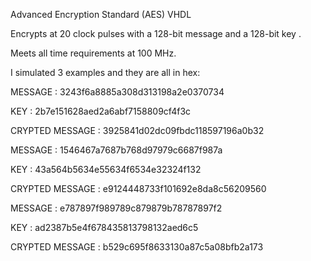 Advanced Encryption Standard (AES) VHDL

Encrypts at 20 clock pulses with a 128-bit message and a 128-bit key . 

Meets all time requirements at 100 MHz.

I simulated 3 examples and they are all in hex:


MESSAGE : 3243f6a8885a308d313198a2e0370734

KEY : 2b7e151628aed2a6abf7158809cf4f3c

CRYPTED MESSAGE : 3925841d02dc09fbdc118597196a0b32

MESSAGE : 1546467a7687b768d97979c6687f987a

KEY : 43a564b5634e55634f6534e32324f132

CRYPTED MESSAGE : e9124448733f101692e8da8c56209560

MESSAGE : e787897f989789c879879b78787897f2

KEY : ad2387b5e4f678435813798132aed6c5

CRYPTED MESSAGE : b529c695f8633130a87c5a08bfb2a173

